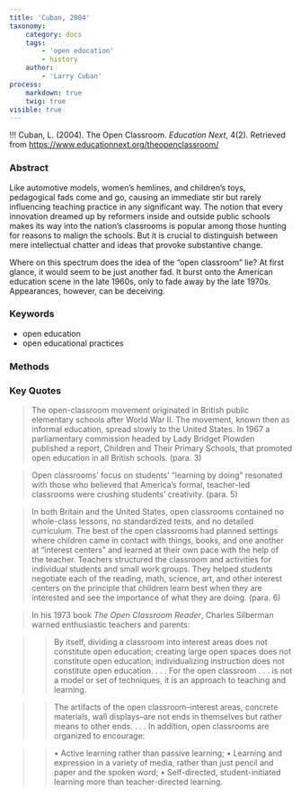 ```yaml
---
title: 'Cuban, 2004'
taxonomy:
    category: docs
    tags:
        - 'open education'
        - history
    author:
        - 'Larry Cuban'
process:
    markdown: true
    twig: true
visible: true
---
```


!!! Cuban, L. (2004). The Open Classroom. *Education Next*, 4(2). Retrieved from https://www.educationnext.org/theopenclassroom/




### Abstract

Like automotive models, women’s hemlines, and children’s toys, pedagogical fads come and go, causing an immediate stir but rarely influencing teaching practice in any significant way. The notion that every innovation dreamed up by reformers inside and outside public schools makes its way into the nation’s classrooms is popular among those hunting for reasons to malign the schools. But it is crucial to distinguish between mere intellectual chatter and ideas that provoke substantive change.

Where on this spectrum does the idea of the “open classroom” lie? At first glance, it would seem to be just another fad. It burst onto the American education scene in the late 1960s, only to fade away by the late 1970s. Appearances, however, can be deceiving.
### Keywords
- open education
- open educational practices


### Methods

### Key Quotes

> The open-classroom movement originated in British public elementary schools after World War II. The movement, known then as informal education, spread slowly to the United States. In 1967 a parliamentary commission headed by Lady Bridget Plowden published a report, Children and Their Primary Schools, that promoted open education in all British schools. (para. 3)

> Open classrooms’ focus on students’ “learning by doing” resonated with those who believed that America’s formal, teacher-led classrooms were crushing students’ creativity. (para. 5)

> In both Britain and the United States, open classrooms contained no whole-class lessons, no standardized tests, and no detailed curriculum. The best of the open classrooms had planned settings where children came in contact with things, books, and one another at “interest centers” and learned at their own pace with the help of the teacher. Teachers structured the classroom and activities for individual students and small work groups. They helped students negotiate each of the reading, math, science, art, and other interest centers on the principle that children learn best when they are interested and see the importance of what they are doing. (para. 6)

> In his 1973 book *The Open Classroom Reader*, Charles Silberman warned enthusiastic teachers and parents:

>> By itself, dividing a classroom into interest areas does not constitute open education; creating large open spaces does not constitute open education; individualizing instruction does not constitute open education. . . . For the open classroom . . . is not a model or set of techniques, it is an approach to teaching and learning.

>> The artifacts of the open classroom–interest areas, concrete materials, wall displays–are not ends in themselves but rather means to other ends. . . . In addition, open classrooms are organized to encourage:

>> • Active learning rather than passive learning;
>> • Learning and expression in a variety of media, rather than just pencil and paper and the spoken word;
>> • Self-directed, student-initiated learning more than teacher-directed learning.

